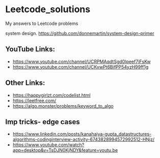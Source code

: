 # Leetcode_solutions
My answers to Leetcode problems

system design.
https://github.com/donnemartin/system-design-primer


## YouTube Links:

- https://www.youtube.com/channel/UCRPMAqdtSgd0Ipeef7iFsKw
- https://www.youtube.com/channel/UCKvwPt6BifPP54yzH99ff1g


## Other Links:

- https://happygirlzt.com/codelist.html
- https://leetfree.com/
- https://algo.monster/problems/keyword_to_algo

## Imp tricks- edge cases

- https://www.linkedin.com/posts/kanahaiya-gupta_datastructures-algorithms-codinginterview-activity-6743828994572992512-HNjz/
- https://www.youtube.com/watch?app=desktop&v=TsDJN0KjNDY&feature=youtu.be
